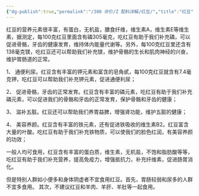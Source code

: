 ```yaml
---
{"dg-publish":true,"permalink":"/300 评价/Z 配料详解/红豆/","title":"红豆","created":"2024-01-25T18:45:04.000+08:00","updated":"2024-01-25T18:45:04.000+08:00"}
---
```



红豆的营养元素很丰富，有蛋白，无机盐，膳食纤维，维生素A，维生素E等维生素，据测定，每100克红豆里面含有磷305毫克，吃红豆有助于我们补充磷，可以促进骨骼，牙齿的健康发育，维持体内能量代谢等。另外，每100克红豆里还含有138毫克镁，吃红豆还可以帮助我们补充镁，维护骨骼的生长和肌肉神经的兴奋，维护胃肠道的正常。

1、 通便利尿。红豆含有丰富的钾元素和富含的皂角甙，每100克红豆就含有7.4毫克钾，吃红豆可以帮助我们补充钾元素，促进通便利尿；

2、 促进骨骼，牙齿的正常发育。红豆含有丰富的磷元素，吃红豆有助于我们补充磷元素，可以促进我们的骨骼和牙齿的正常发育，保护骨骼和牙齿的健康；

3、 滋补五脏。红豆还可以帮助我们养胃益脾，增强肾功能，维护五脏的健康；

4、 美容养颜。红豆含有丰富的铁元素，还有促进铁吸收的维生素B2。红豆富含大量的叶酸。吃红豆有助于我们补充铁物质，可以使我们的脸色红润，有美容养颜的功效；

一般人均可食用，红豆含有丰富的蛋白质，维生素，无机盐，不饱和脂肪酸等等，吃红豆有助于我们补充营养，提高免疫力，增强抵抗力，补充纤维素，促进肠胃消化。

但是特别人群如小便多和身体阴虚者不宜食用红豆。首先，胃肠较弱和尿多的人群不宜多食用。
其次，不建议红豆和羊肉、羊肝、羊肚等一起食用。